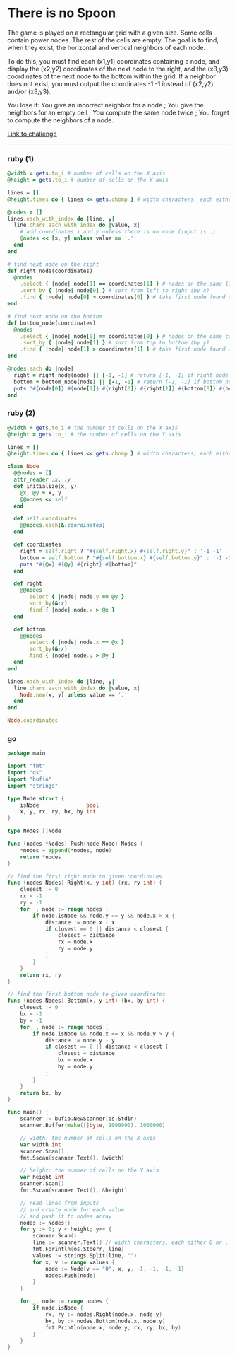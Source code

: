 # There is no Spoon

The game is played on a rectangular grid with a given size. Some cells contain power nodes. The rest of the cells are empty. The goal is to find, when they exist, the horizontal and vertical neighbors of each node.

To do this, you must find each (x1,y1) coordinates containing a node, and display the (x2,y2) coordinates of the next node to the right, and the (x3,y3) coordinates of the next node to the bottom within the grid. If a neighbor does not exist, you must output the coordinates -1 -1 instead of (x2,y2) and/or (x3,y3).

You lose if: You give an incorrect neighbor for a node ; You give the neighbors for an empty cell ; You compute the same node twice ; You forget to compute the neighbors of a node.

[Link to challenge](https://www.codingame.com/ide/puzzle/there-is-no-spoon-episode-1)

---

### ruby (1)

```ruby
@width = gets.to_i # number of cells on the X axis
@height = gets.to_i # number of cells on the Y axis

lines = []
@height.times do { lines << gets.chomp } # width characters, each either 0 or .

@nodes = []
lines.each_with_index do |line, y|
  line.chars.each_with_index do |value, x|
    # add coordinates x and y unless there is no node (input is .)
    @nodes << [x, y] unless value == '.'
  end
end

# find next node on the right
def right_node(coordinates)
  @nodes
    .select { |node| node[1] == coordinates[1] } # nodes on the same line (y)
    .sort_by { |node| node[0] } # sort from left to right (by x)
    .find { |node| node[0] > coordinates[0] } # take first node found (or return nil)
end

# find next node on the bottom
def bottom_node(coordinates)
  @nodes
    .select { |node| node[0] == coordinates[0] } # nodes on the same column (x)
    .sort_by { |node| node[1] } # sort from top to bottom (by y)
    .find { |node| node[1] > coordinates[1] } # take first node found (or return nil)
end

@nodes.each do |node|
  right = right_node(node) || [-1, -1] # return [-1, -1] if right_node return nil
  bottom = bottom_node(node) || [-1, -1] # return [-1, -1] if bottom_node return nil
  puts "#{node[0]} #{node[1]} #{right[0]} #{right[1]} #{bottom[0]} #{bottom[1]}"
end
```

### ruby (2)

```ruby
@width = gets.to_i # the number of cells on the X axis
@height = gets.to_i # the number of cells on the Y axis

lines = []
@height.times do { lines << gets.chomp } # width characters, each either 0 or .

class Node
  @@nodes = []
  attr_reader :x, :y
  def initialize(x, y)
    @x, @y = x, y
    @@nodes << self
  end

  def self.coordinates
    @@nodes.each(&:coordinates)
  end

  def coordinates
    right = self.right ? "#{self.right.x} #{self.right.y}" : '-1 -1'
    bottom = self.bottom ? "#{self.bottom.x} #{self.bottom.y}" : '-1 -1'
    puts "#{@x} #{@y} #{right} #{bottom}"
  end

  def right
    @@nodes
      .select { |node| node.y == @y }
      .sort_by(&:x)
      .find { |node| node.x > @x }
  end

  def bottom
    @@nodes
      .select { |node| node.x == @x }
      .sort_by(&:x)
      .find { |node| node.y > @y }
  end
end

lines.each_with_index do |line, y|
  line.chars.each_with_index do |value, x|
    Node.new(x, y) unless value == '.'
  end
end

Node.coordinates
```

### go

```go
package main

import "fmt"
import "os"
import "bufio"
import "strings"

type Node struct {
	isNode               bool
	x, y, rx, ry, bx, by int
}

type Nodes []Node

func (nodes *Nodes) Push(node Node) Nodes {
	*nodes = append(*nodes, node)
	return *nodes
}

// find the first right node to given coordinates
func (nodes Nodes) Right(x, y int) (rx, ry int) {
	closest := 0
	rx = -1
	ry = -1
	for _, node := range nodes {
		if node.isNode && node.y == y && node.x > x {
			distance := node.x - x
			if closest == 0 || distance < closest {
				closest = distance
				rx = node.x
				ry = node.y
			}
		}
	}
	return rx, ry
}

// find the first bottom node to given coordinates
func (nodes Nodes) Bottom(x, y int) (bx, by int) {
	closest := 0
	bx = -1
	by = -1
	for _, node := range nodes {
		if node.isNode && node.x == x && node.y > y {
			distance := node.y - y
			if closest == 0 || distance < closest {
				closest = distance
				bx = node.x
				by = node.y
			}
		}
	}
	return bx, by
}

func main() {
	scanner := bufio.NewScanner(os.Stdin)
	scanner.Buffer(make([]byte, 1000000), 1000000)

	// width: the number of cells on the X axis
	var width int
	scanner.Scan()
	fmt.Sscan(scanner.Text(), &width)

	// height: the number of cells on the Y axis
	var height int
	scanner.Scan()
	fmt.Sscan(scanner.Text(), &height)

	// read lines from inputs
	// and create node for each value
	// and push it to nodes array
	nodes := Nodes{}
	for y := 0; y < height; y++ {
		scanner.Scan()
		line := scanner.Text() // width characters, each either 0 or .
		fmt.Fprintln(os.Stderr, line)
		values := strings.Split(line, "")
		for x, v := range values {
			node := Node{v == "0", x, y, -1, -1, -1, -1}
			nodes.Push(node)
		}
	}

	for _, node := range nodes {
		if node.isNode {
			rx, ry := nodes.Right(node.x, node.y)
			bx, by := nodes.Bottom(node.x, node.y)
			fmt.Println(node.x, node.y, rx, ry, bx, by)
		}
	}
}
```
